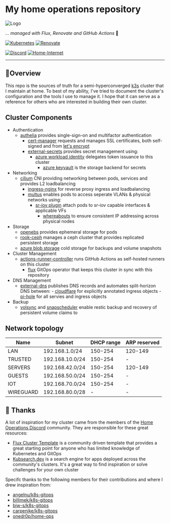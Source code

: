 # My home operations repository

![Logo](https://raw.githubusercontent.com/onedr0p/home-ops/main/docs/src/assets/logo.png)

_... managed with Flux, Renovate and GitHub Actions_ 🤖

[![Kubernetes](https://img.shields.io/badge/v1.29.3-blue?style=for-the-badge&logo=kubernetes&logoColor=white)](https://k3s.io/)
[![Renovate](https://img.shields.io/github/actions/workflow/status/osnabrugge/home-ops/renovate.yaml?branch=main&label=&logo=renovatebot&style=for-the-badge&color=blue)](https://github.com/osnabrugge/home-ops/actions/workflows/renovate.yaml)

[![Discord](https://img.shields.io/discord/673534664354430999?color=blue&style=for-the-badge&logo=discord)](https://discord.gg/M9xtHc9A "k8s at home Discord Community")
[![Home-Internet](https://img.shields.io/uptimerobot/status/m792892408-a2f5ebd5a54fff87945cd162?color=brightgreeen&label=Home%20Internet&style=for-the-badge&logo=opnSense&logoColor=white)](https://stats.uptimerobot.com/wvKDmHvrpQ)

</div>

---

## 📗Overview

This repo is the sources of truth for a semi-hyperconverged [k3s](https://k3s.io/) cluster that I maintain at home.  To best of my ability, I've tried to document the cluster's configuration and the tools I use to manage it.  I hope that it can serve as a reference for others who are interested in building their own cluster.

## Cluster Components

- Authentication
  - [authelia](https://www.authelia.com/) provides single-sign-on and multifactor authentication
    - [cert-manager](https://cert-manager.io/) requests and manages SSL certificates, both self-signed and from [let's encrypt](https://letsencrypt.org/)
    - [external-secrets](https://external-secrets.io/) provides secret management using:
      - [azure workload identity](https://azure.github.io/azure-workload-identity/docs/) delegates token issuance to this cluster
        - [azure keyvault](https://azure.microsoft.com/en-us/products/key-vault/) is the storage backend for secrets
- Networking
  - [cilium](https://cilium.io/) CNI providing networking between pods, services and provides L2 loadbalancing
    - [ingress-nginx](https://kubernetes.github.io/ingress-nginx/) for reverse proxy ingress and loadbalancing
    - [multus](https://github.com/k8snetworkplumbingwg/multus-cni) enables pods to access seperate VLANs & physical networks using:
      - [sr-iov plugin](https://github.com/k8snetworkplumbingwg/sriov-network-device-plugin) attach pods to sr-iov capable interfaces & applicable VFs
        - [whereabouts](https://github.com/k8snetworkplumbingwg/whereabouts) to ensure consistent IP addressing across physical nodes
- Storage
  - [openebs](https://github.com/openebs/openebs) provides ephemeral storage for pods
  - [rook-ceph](https://github.com/rook/rook) manages a ceph cluster that provides replicated persistent storage
  - [azure blob storage](https://azure.microsoft.com/en-us/products/storage/blobs) cold storage for backups and volume snapshots
- Cluster Management
  - [actions-runner-controller](https://github.com/actions/actions-runner-controller) runs GitHub Actions as self-hosted runners on this cluster
    - [flux](https://toolkit.fluxcd.io/) GitOps operator that keeps this cluster in sync with this repository
- DNS Management
  - [external-dns](https://github.com/kubernetes-sigs/external-dns) publishes DNS records and automates split-horizon DNS between:
        - [cloudflare](https://www.cloudflare.com/) for explicitly annotated ingress objects
        - [pi-hole](https://pi-hole.net/) for all servies and ingress objects
- Backup
  - [volsync](https://github.com/backube/volsync) and [snapscheduler](https://github.com/backube/snapscheduler) enable restic backup and recovery of persistent volume claims to

## Network topology

| Name | Subnet | DHCP range | ARP reserved |
|------|--------|------------|--------------|
| LAN | 192.168.1.0/24 | 150-254 | 120-149 |
| TRUSTED | 192.168.10.0/24 | 150-254 | - |
| SERVERS | 192.168.42.0/24 | 150-254 | 120-149 |
| GUESTS | 192.168.50.0/24 | 150-254 | - |
| IOT | 192.168.70.0/24 | 150-254 | - |
| WIREGUARD | 192.168.80.0/28 | - | - |

## 🤝 Thanks

A lot of inspiration for my cluster came from the members of the [Home Operations Discord](https://discord.gg/home-operations) community.  They are responsible for these great resources:

- [Flux Cluster Template](https://github.com/onedr0p/flux-cluster-template) is a community driven template that provides a great starting point for anyone who has limited knowledge of Kubernetes and GitOps
- [Kubsearch.dev](https://kubesearch.dev//) is a search engine for apps deployed across the community's clusters. It's a great way to find inspiration or solve challenges for your own cluster

Specifc thanks to the following members for their contributions and where I drew inspiration from:

- [angelnu/k8s-gitops](https://github.com/angelnu/k8s-gitops)
- [billimek/k8s-gitops](https://github.com/billimek/k8s-gitops)
- [bjw-s/k8s-gitops](https://github.com/bjw-s/k8s-gitops)
- [carpenike/k8s-gitops](https://github.com/carpenike/k8s-gitops)
- [onedr0p/home-ops](https://github.com/onedr0p/home-ops)
